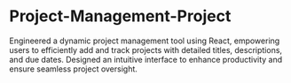 # Project-Management-Project
Engineered a dynamic project management tool using React, empowering users to efficiently add and track projects with detailed titles, descriptions, and due dates. Designed an intuitive interface to enhance productivity and ensure seamless project oversight.
